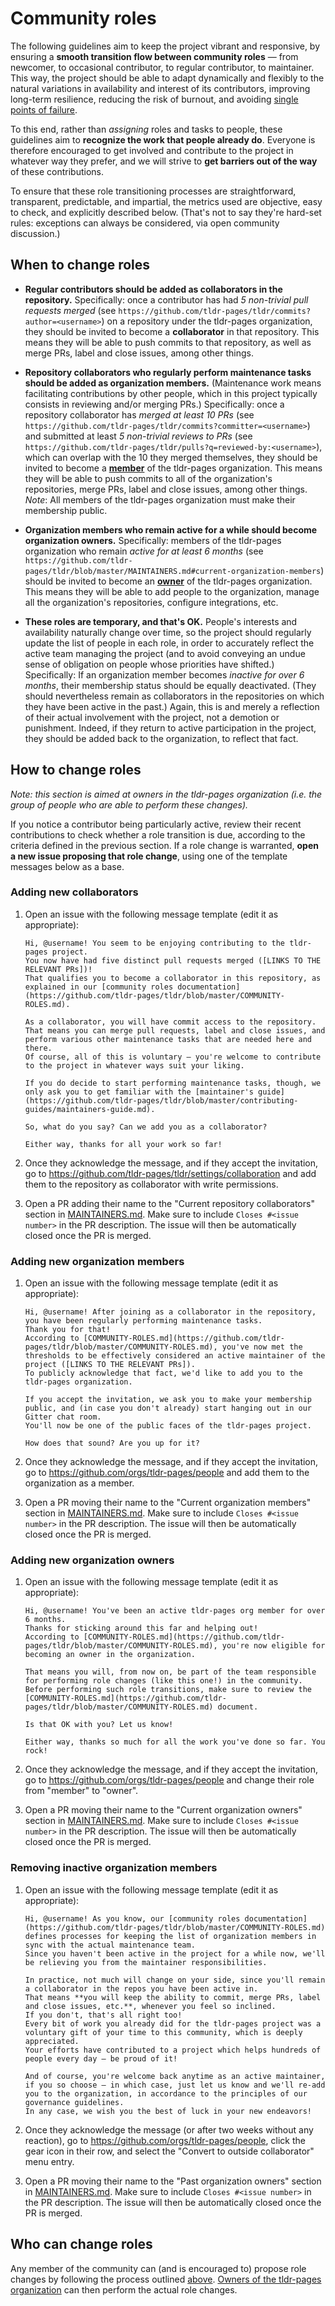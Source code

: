 # Community roles

The following guidelines aim to keep the project vibrant and responsive,
by ensuring a **smooth transition flow between community roles** —
from newcomer, to occasional contributor, to regular contributor, to maintainer.
This way, the project should be able to adapt dynamically and flexibly
to the natural variations in availability and interest of its contributors,
improving long-term resilience, reducing the risk of burnout, and avoiding
[single points of failure](https://en.wikipedia.org/wiki/Bus_factor).

To this end, rather than _assigning_ roles and tasks to people,
these guidelines aim to **recognize the work that people already do**.
Everyone is therefore encouraged to get involved
and contribute to the project in whatever way they prefer,
and we will strive to **get barriers out of the way** of these contributions.

To ensure that these role transitioning processes are
straightforward, transparent, predictable, and impartial,
the metrics used are objective, easy to check, and explicitly described below.
(That's not to say they're hard-set rules:
exceptions can always be considered, via open community discussion.)


## When to change roles

- **Regular contributors should be added as collaborators in the repository.**
  Specifically: once a contributor has had _5 non-trivial pull requests merged_
  (see `https://github.com/tldr-pages/tldr/commits?author=<username>`)
  on a repository under the tldr-pages organization,
  they should be invited to become
  a **collaborator** in that repository.
  This means they will be able to push commits to that repository,
  as well as merge PRs, label and close issues, among other things.

- **Repository collaborators who regularly perform maintenance tasks should be added as organization members.**
  (Maintenance work means facilitating contributions by other people,
  which in this project typically consists in reviewing and/or merging PRs.)
  Specifically: once a repository collaborator has _merged at least 10 PRs_
  (see `https://github.com/tldr-pages/tldr/commits?committer=<username>`)
  and submitted at least _5 non-trivial reviews to PRs_
  (see `https://github.com/tldr-pages/tldr/pulls?q=reviewed-by:<username>`),
  which can overlap with the 10 they merged themselves,
  they should be invited to become a
  [**member**](https://github.com/orgs/tldr-pages/people)
  of the tldr-pages organization.
  This means they will be able to
  push commits to all of the organization's repositories,
  merge PRs, label and close issues, among other things.
  _Note_: All members of the tldr-pages organization
  must make their membership public.

- **Organization members who remain active for a while should become organization owners.**
  Specifically: members of the tldr-pages organization
  who remain _active for at least 6 months_
  (see `https://github.com/tldr-pages/tldr/blob/master/MAINTAINERS.md#current-organization-members`)
  should be invited to become an
  [**owner**](https://help.github.com/articles/permission-levels-for-an-organization/)
  of the tldr-pages organization.
  This means they will be able to add people to the organization,
  manage all the organization's repositories, configure integrations, etc.

- **These roles are temporary, and that's OK.**
  People's interests and availability naturally change over time,
  so the project should regularly update the list of people in each role,
  in order to accurately reflect the active team managing the project
  (and to avoid conveying an undue sense of obligation
  on people whose priorities have shifted.)
  Specifically: If an organization member becomes _inactive for over 6 months_,
  their membership status should be equally deactivated.
  (They should nevertheless remain as collaborators
  in the repositories on which they have been active in the past.)
  Again, this is and merely a reflection
  of their actual involvement with the project,
  not a demotion or punishment.
  Indeed, if they return to active participation in the project,
  they should be added back to the organization, to reflect that fact.


## How to change roles

*Note: this section is aimed at owners in the tldr-pages organization
(i.e. the group of people who are able to perform these changes).*

If you notice a contributor being particularly active,
review their recent contributions to check whether a role transition is due,
according to the criteria defined in the previous section.
If a role change is warranted, **open a new issue proposing that role change**,
using one of the template messages below as a base.

### Adding new collaborators

1. Open an issue with the following message template (edit it as appropriate):

   ```
   Hi, @username! You seem to be enjoying contributing to the tldr-pages project.
   You now have had five distinct pull requests merged ([LINKS TO THE RELEVANT PRs])!
   That qualifies you to become a collaborator in this repository, as explained in our [community roles documentation](https://github.com/tldr-pages/tldr/blob/master/COMMUNITY-ROLES.md).

   As a collaborator, you will have commit access to the repository.
   That means you can merge pull requests, label and close issues, and perform various other maintenance tasks that are needed here and there.
   Of course, all of this is voluntary — you're welcome to contribute to the project in whatever ways suit your liking.

   If you do decide to start performing maintenance tasks, though, we only ask you to get familiar with the [maintainer's guide](https://github.com/tldr-pages/tldr/blob/master/contributing-guides/maintainers-guide.md).

   So, what do you say? Can we add you as a collaborator?

   Either way, thanks for all your work so far!
   ```

2. Once they acknowledge the message, and if they accept the invitation,
   go to https://github.com/tldr-pages/tldr/settings/collaboration
   and add them to the repository as collaborator with write permissions.

3. Open a PR adding their name to the "Current repository collaborators" section
   in [MAINTAINERS.md](MAINTAINERS.md).
   Make sure to include `Closes #<issue number>` in the PR description.
   The issue will then be automatically closed once the PR is merged.

### Adding new organization members

1. Open an issue with the following message template (edit it as appropriate):

   ```
   Hi, @username! After joining as a collaborator in the repository, you have been regularly performing maintenance tasks.
   Thank you for that!
   According to [COMMUNITY-ROLES.md](https://github.com/tldr-pages/tldr/blob/master/COMMUNITY-ROLES.md), you've now met the thresholds to be effectively considered an active maintainer of the project ([LINKS TO THE RELEVANT PRs]).
   To publicly acknowledge that fact, we'd like to add you to the tldr-pages organization.

   If you accept the invitation, we ask you to make your membership public, and (in case you don't already) start hanging out in our Gitter chat room.
   You'll now be one of the public faces of the tldr-pages project.

   How does that sound? Are you up for it?
   ```

2. Once they acknowledge the message, and if they accept the invitation,
   go to https://github.com/orgs/tldr-pages/people
   and add them to the organization as a member.

3. Open a PR moving their name to the "Current organization members" section
   in [MAINTAINERS.md](MAINTAINERS.md).
   Make sure to include `Closes #<issue number>` in the PR description.
   The issue will then be automatically closed once the PR is merged.

### Adding new organization owners

1. Open an issue with the following message template (edit it as appropriate):

   ```
   Hi, @username! You've been an active tldr-pages org member for over 6 months.
   Thanks for sticking around this far and helping out!
   According to [COMMUNITY-ROLES.md](https://github.com/tldr-pages/tldr/blob/master/COMMUNITY-ROLES.md), you're now eligible for becoming an owner in the organization.

   That means you will, from now on, be part of the team responsible for performing role changes (like this one!) in the community.
   Before performing such role transitions, make sure to review the [COMMUNITY-ROLES.md](https://github.com/tldr-pages/tldr/blob/master/COMMUNITY-ROLES.md) document.
   
   Is that OK with you? Let us know!

   Either way, thanks so much for all the work you've done so far. You rock!
   ```

2. Once they acknowledge the message, and if they accept the invitation,
   go to https://github.com/orgs/tldr-pages/people
   and change their role from "member" to "owner".

3. Open a PR moving their name to the "Current organization owners" section
   in [MAINTAINERS.md](MAINTAINERS.md).
   Make sure to include `Closes #<issue number>` in the PR description.
   The issue will then be automatically closed once the PR is merged.

### Removing inactive organization members

1. Open an issue with the following message template (edit it as appropriate):

   ```
   Hi, @username! As you know, our [community roles documentation](https://github.com/tldr-pages/tldr/blob/master/COMMUNITY-ROLES.md) defines processes for keeping the list of organization members in sync with the actual maintenance team.
   Since you haven't been active in the project for a while now, we'll be relieving you from the maintainer responsibilities.

   In practice, not much will change on your side, since you'll remain a collaborator in the repos you have been active in.
   That means **you will keep the ability to commit, merge PRs, label and close issues, etc.**, whenever you feel so inclined.
   If you don't, that's all right too!
   Every bit of work you already did for the tldr-pages project was a voluntary gift of your time to this community, which is deeply appreciated.
   Your efforts have contributed to a project which helps hundreds of people every day — be proud of it!

   And of course, you're welcome back anytime as an active maintainer, if you so choose — in which case, just let us know and we'll re-add you to the organization, in accordance to the principles of our governance guidelines.
   In any case, we wish you the best of luck in your new endeavors!
   ```

2. Once they acknowledge the message (or after two weeks without any reaction),
   go to https://github.com/orgs/tldr-pages/people, click the gear icon in their row,
   and select the "Convert to outside collaborator" menu entry.

3. Open a PR moving their name to the "Past organization owners" section
   in [MAINTAINERS.md](MAINTAINERS.md).
   Make sure to include `Closes #<issue number>` in the PR description.
   The issue will then be automatically closed once the PR is merged.


## Who can change roles
Any member of the community can (and is encouraged to) propose role changes
by following the process outlined [above](#how-to-change-roles).
[Owners of the tldr-pages organization](MAINTAINERS.md#current-organization-owners)
can then perform the actual role changes.
